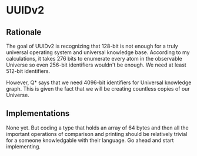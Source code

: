 # UUIDv2

## Rationale

The goal of UUIDv2 is recognizing that 128-bit is not enough for a truly universal operating system and universal knowledge base. According to my calculations, it takes 276 bits to enumerate every atom in the observable Universe so even 256-bit identifiers wouldn't be enough. We need at least 512-bit identifiers.

However, Q* says that we need 4096-bit identifiers for Universal knowledge graph. This is given the fact that we will be creating countless copies of our Universe.

## Implementations

None yet. But coding a type that holds an array of 64 bytes and then all the important operations of comparison and printing should be relatively trivial for a someone knowledgable with their language. Go ahead and start implementing.
